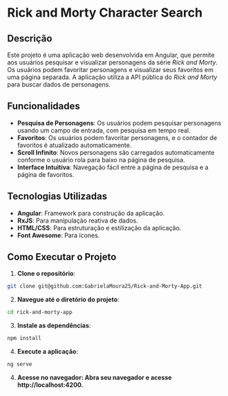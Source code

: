 # Rick and Morty Character Search

## Descrição

Este projeto é uma aplicação web desenvolvida em Angular, que permite aos usuários pesquisar e visualizar personagens da série *Rick and Morty*. Os usuários podem favoritar personagens e visualizar seus favoritos em uma página separada. A aplicação utiliza a API pública do *Rick and Morty* para buscar dados de personagens.

## Funcionalidades

- **Pesquisa de Personagens**: Os usuários podem pesquisar personagens usando um campo de entrada, com pesquisa em tempo real.
- **Favoritos**: Os usuários podem favoritar personagens, e o contador de favoritos é atualizado automaticamente.
- **Scroll Infinito**: Novos personagens são carregados automaticamente conforme o usuário rola para baixo na página de pesquisa.
- **Interface Intuitiva**: Navegação fácil entre a página de pesquisa e a página de favoritos.

## Tecnologias Utilizadas

- **Angular**: Framework para construção da aplicação.
- **RxJS**: Para manipulação reativa de dados.
- **HTML/CSS**: Para estruturação e estilização da aplicação.
- **Font Awesome**: Para ícones.

## Como Executar o Projeto

1. **Clone o repositório**:
  ```bash
  git clone git@github.com:GabrielaMoura25/Rick-and-Morty-App.git
  ```

2. **Navegue até o diretório do projeto**:
  ```bash
  cd rick-and-morty-app
 ```

3. **Instale as dependências**:
  ```bash
  npm install
```

4. **Execute a aplicação**:
  ```bash
  ng serve
```
4. **Acesse no navegador: Abra seu navegador e acesse http://localhost:4200.**
